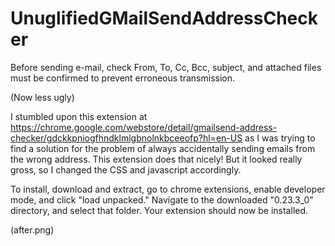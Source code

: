 # UnuglifiedGMailSendAddressChecker
Before sending e-mail, check From, To, Cc, Bcc, subject, and attached files must be confirmed to prevent erroneous transmission.

(Now less ugly)

I stumbled upon this extension at https://chrome.google.com/webstore/detail/gmailsend-address-checker/gdckkpniogfhndklmlgbnolnkbceeofp?hl=en-US as I was trying to find a solution for the problem of always accidentally sending emails from the wrong address. This extension does that nicely! But it looked really gross, so I changed the CSS and javascript accordingly.

To install, download and extract, go to chrome extensions, enable developer mode, and click "load unpacked." Navigate to the downloaded "0.23.3_0" directory, and select that folder. Your extension should now be installed.

(after.png)
